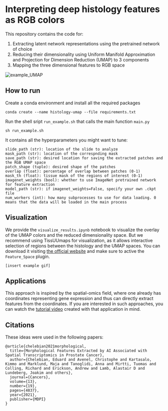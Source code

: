 # Interpreting deep histology features as RGB colors

This repository contains the code for:
1. Extracting latent network representations using the pretrained network of choice
2. Reducing their dimensionality using Uniform Manifold Approximation and Projection for Dimension Reduction (UMAP) to 3 components
3. Mapping the three dimensional features to RGB space

![example_UMAP](example.PNG?raw=true)

## How to run

Create a conda environment and install all the required packages
```
conda create --name histology-umap --file requirements.txt
```

Run the shell sript `run_example.sh` that calls the main function `main.py`
```
sh run_example.sh
```

It contains all the hyperparameters you might want to tune:
```
slide_path (str): location of the slide to analyze
mask_path (str): location of the correspnding mask
save_path (str): desired location for saving the extracted patches and the RGB UMAP space
patch_shape (tuple): desired shape of the patches
overlap (float): percentage of overlap between patches (0-1) 
mask_th (float): tissue mask of the regions of interest (0-1)
imagenet_weights (bool): whether to use ImageNet pretrained network for feature extraction
model_path (str): if imagenet_weights=False, specify your own .ckpt file
num_workers (int): how many subprocesses to use for data loading. 0 means that the data will be loaded in the main process
```

## Visualization

We provide the `visualize_results.ipynb` notebook to visualize the overlay of the UMAP colors and the reduced dimensionality space. But we recommend using TissUUmaps for visualization, as it allows interactive selection of regions between the histology and the UMAP spaces. You can download it visiting [the official website](https://tissuumaps.github.io/download/) and make sure to active the `Feature_Space` plugin.

`[insert example gif]` 

## Applications

This approach is inspired by the spatial-omics field, where one already has coordinates representing gene expression and thus can directly extract features from the coordinates. If you are interested in such approaches, you can watch the [tutorial video](https://tissuumaps.github.io/tutorials/#cnn) created with that application in mind.

## Citations
These ideas were used in the following papers:

```
@article{chelebian2021morphological,
  title={Morphological Features Extracted by AI Associated with Spatial Transcriptomics in Prostate Cancer},
  author={Chelebian, Eduard and Avenel, Christophe and Kartasalo, Kimmo and Marklund, Maja and Tanoglidi, Anna and Mirtti, Tuomas and Colling, Richard and Erickson, Andrew and Lamb, Alastair D and Lundeberg, Joakim and others},
  journal={Cancers},
  volume={13},
  number={19},
  pages={4837},
  year={2021},
  publisher={MDPI}
}
```
